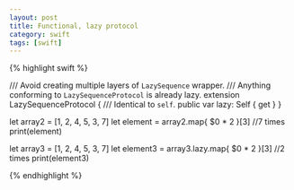 ```yaml
---
layout: post
title: Functional, lazy protocol
category: swift
tags: [swift]
---
```



{% highlight swift %}

/// Avoid creating multiple layers of `LazySequence` wrapper.
/// Anything conforming to `LazySequenceProtocol` is already lazy.
extension LazySequenceProtocol {
    /// Identical to `self`.
    public var lazy: Self { get }
}


let array2 = [1, 2, 4, 5, 3, 7]
let element = array2.map{ $0 * 2 }[3] //7 times
print(element)


let array3 = [1, 2, 4, 5, 3, 7]
let element3 = array3.lazy.map{ $0 * 2 }[3] //2 times
print(element3)

{% endhighlight %}
